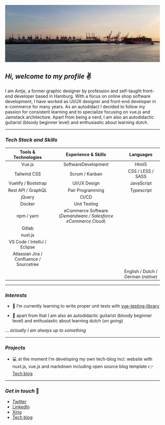 ![Header](readme_header_hafen.jpg "Header")
##  _Hi, welcome to my profile_  &#9996; 



I am Antje, a former graphic designer by profession and self-taught front-end developer based in Hamburg. With a focus on online shop software development, I have worked as UI/UX designer and front-end developer in e-commerce for many years. As an autodidact I decided to follow my passion for consistent learning and to specialize focusing on vue.js and Jamstack architecture. Apart from being a nerd, I am also an autodidactic guitarist (bloody beginner level) and enthusiastic about learning dutch.

---


### _Tech Stack and Skills_


| Tools & Technologies        | Experience & Skills           | Languages      |
| :-------------: |:-------------:| :---------:|
| Vue.js  | SoftwareDevelopment  | Html5 |
| Tailwind CSS      | Scrum / Kanban      |   CSS / LESS / SASS |
| Vuetify / Bootstrap | UI/UX Design      |    JavaScript |
| Rest API / GraphQL | Pair Programming      |    Typescript |
| jQuery | CI/CD      |   |
| Docker | Unit Testing      |   |
| npm / yarn | eCommerce Software  (_Demandware / Salesforce eCommerce Cloud_)  |   |
| Gitlab |   |   |
| nuxt.js |    |   |
|VS Code / IntelliJ / Eclipse |    |   |
| Atlassian Jira / Confluence / Sourcetree |    |   |
| |    | English / Dutch / German (_native_)   |


---


### _Interests_

- &#128025; I’m currently learning to write proper unit tests with [vue-testing-library][4] 

- &#127928; apart from that I am also an autodidactic guitarist (bloody beginner level) and enthusiastic about learning dutch (_on going_)

 

... _actually I am always up to something_

---


### _Projects_

- &#128187; at the moment I’m developing my own tech-blog incl. website with nuxt.js, vue.js and markdown including open source blog template &#128073; [Tech blog][5]

---


### _Get in touch_ &#127919;

- [Twitter][1]
- [LinkedIn][2] 
- [Xing][3] 
- [Tech blog][5] 

<!-- Links to social media accounts -->

[1]: https://twitter.com/AntjeSommer3
[2]: https://www.linkedin.com/in/antje-sommer
[3]: https://www.xing.com/profile/Antje_Sommer9/cv
[4]: https://testing-library.com/docs/vue-testing-library/intro
[5]: https://antje-sommer.de

